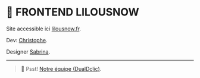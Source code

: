 # 🚀 FRONTEND LILOUSNOW

Site accessible ici [lilousnow.fr](https://lilousnow.fr).

Dev: [Christophe](https://christophe-le-goff.com).

Designer [Sabrina](https://sabrina-dossantos.fr).

---

> 🤫 Psst! [Notre équipe (DualDclic)](https://dualdclic.fr).
